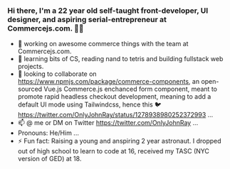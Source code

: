 ### Hi there, I'm a 22 year old self-taught front-developer, UI designer, and aspiring serial-entrepreneur at Commercejs.com. 👋🏽



- 🔭 working on awesome commerce things with the team at Commercejs.com.
- 🌱 learning bits of CS, reading nand to tetris and building fullstack web projects.
- 👯 looking to collaborate on https://www.npmjs.com/package/commerce-components, an open-sourced Vue.js Commerce.js enchanced form component, meant to promote rapid headless checkout development, meaning to add a default UI mode using Tailwindcss, hence this 🐦 https://twitter.com/OnlyJohnRay/status/1278938980252372993  ...
- 📫 @ me or DM on Twitter https://twitter.com/OnlyJohnRay ...
-  Pronouns: He/Him ...
- ⚡ Fun fact: Raising a young and anspiring 2 year astronaut. I dropped out of high school to learn to code at 16, received my TASC (NYC version of GED) at 18.

